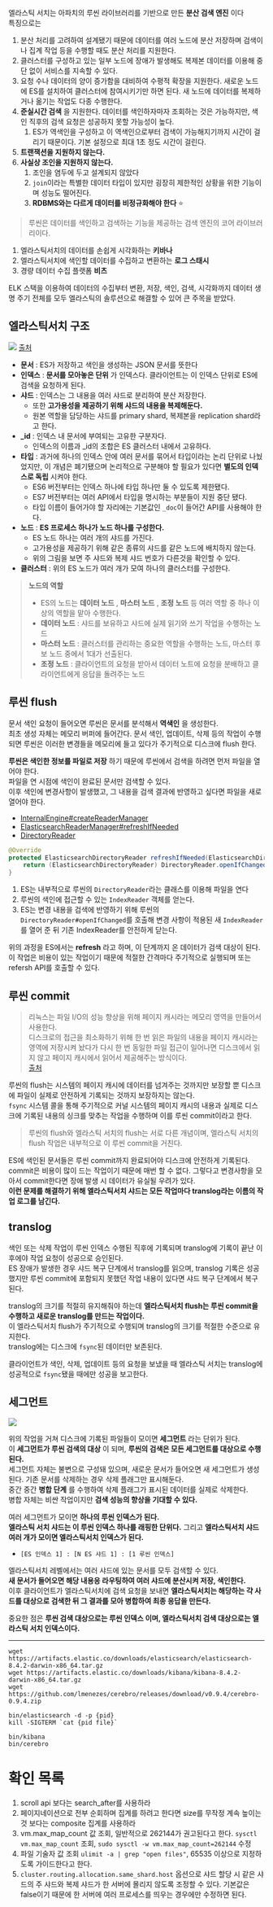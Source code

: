 
엘라스틱 서치는 아파치의 루씬 라이브러리를 기반으로 만든 **분산 검색 엔진** 이다  
특징으로는  
1. 분산 처리를 고려하여 설계됐기 때문에 데이터를 여러 노드에 분산 저장하며 검색이나 집계 작업 등을 수행할 때도 분산 처리를 지원한다.  
2. 클러스터를 구성하고 있는 일부 노드에 장애가 발생해도 복제본 데이터를 이용해 중단 없이 서비스를 지속할 수 있다.  
3. 요청 수나 데이터의 양이 증가함을 대비하여 수평적 확장을 지원한다. 새로운 노드에 ES를 설치하여 클러스터에 참여시키기만 하면 된다. 새 노드에 데이터를 복제하거나 옮기는 작업도 다종 수행한다.
4. **준실시간 검색** 을 지원한다. 데이터를 색인하자마자 조회하는 것은 가능하지만, 색인 직후의 검색 요청은 성공하지 못할 가능성이 높다.
   1. ES가 역색인을 구성하고 이 역색인으로부터 검색이 가능해지기까지 시간이 걸리기 때문이다. 기본 설정으로 최대 1초 정도 시간이 걸린다.
5. **트랜잭션을 지원하지 않는다.**
6. **사실상 조인을 지원하지 않는다.**
   1. 조인을 염두에 두고 설계되지 않았다
   2. `join`이라는 특별한 데이터 타입이 있지만 굉장히 제한적인 상황을 위한 기능이며 성능도 떨어진다.
   3. **RDBMS와는 다르게 데이터를 비정규화해야 한다** ⭐️


> 루씬은 데이터를 색인하고 검색하는 기능을 제공하는 검색 엔진의 코어 라이브러리이다.

1. 엘라스틱서치의 데이터를 손쉽게 시각화하는 **키바나**
2. 엘라스틱서치에 색인할 데이터를 수집하고 변환하는 **로그 스태시**
3. 경량 데이터 수집 플랫폼 **비츠**

ELK 스택을 이용하여 데이터의 수집부터 변환, 저장, 색인, 검색, 시각화까지 데이터 생명 주기 전체를 모두 엘라스틱의 솔루션으로 해결할 수 있어 큰 주목을 받았다.  

## 엘라스틱서치 구조

![](./imgs/structure.webp)
[출처](https://nidhig631.medium.com/primary-shards-replica-shards-in-elasticsearch-269343324f86)

- **문서** : ES가 저장하고 색인을 생성하는 JSON 문서를 뜻한다
- **인덱스** : **문서를 모아놓은 단위** 가 인덱스다. 클라이언트는 이 인덱스 단위로 ES에 검색을 요청하게 된다.
- **샤드** : 인덱스는 그 내용을 여러 샤드로 분리하여 분산 저장한다.
  - 또한 **고가용성을 제공하기 위해 샤드의 내용을 복제해둔다.**
  - 원본 역할을 담당하는 샤드를 primary shard, 복제본을 replication shard라고 한다.
- **_id** : 인덱스 내 문서에 부여되는 고유한 구분자다.
  - 인덱스의 이름과 _id의 조합은 ES 클러스터 내에서 고유하다.
- **타입** : 과거에 하나의 인덱스 안에 여러 문서를 묶어서 타입이라는 논리 단위로 나눴었지만, 이 개념은 폐기됐으며 논리적으로 구분해야 할 필요가 있다면 **별도의 인덱스로 독립** 시켜야 한다.
  - ES6 버전부터는 인덱스 하나에 타입 하나만 둘 수 있도록 제한됐다.
  - ES7 버전부터는 여러 API에서 타입을 명시하는 부분들이 지원 중단 됐다.
  - 타입 이름이 들어가야 할 자리에는 기본값인 `_doc`이 들어간 API를 사용해야 한다.
- **노드** : **ES 프로세스 하나가 노드 하나를 구성한다.**
  - ES 노드 하나는 여러 개의 샤드를 가진다.
  - 고가용성을 제공하기 위해 같은 종류의 샤드를 같은 노드에 배치하지 않는다.
  - 위의 그림을 보면 주 샤드와 복제 샤드 번호가 다른것을 확인할 수 있다.
- **클러스터** : 위의 ES 노드가 여러 개가 모여 하나의 클러스터를 구성한다.

> **노드의 역할**  
> - ES의 노드는 **데이터 노드** , **마스터 노드** , **조정 노드** 등 여러 역할 중 하나 이상의 역할을 맡아 수행한다.  
> - **데이터 노드** : 샤드를 보유하고 샤드에 실제 읽기와 쓰기 작업을 수행하는 노드
> - **마스터 노드** : 클러스터를 관리하는 중요한 역할을 수행하는 노드, 마스터 후보 노드 중에서 1대가 선출된다.
> - **조정 노드** : 클라이언트의 요청을 받아서 데이터 노트에 요청을 분배하고 클라이언트에게 응답을 돌려주는 노드

## 루씬 flush

문서 색인 요청이 들어오면 루씬은 문서를 분석해서 **역색인** 을 생성한다.  
최초 생성 자체는 메모리 버퍼에 들어간다. 문서 색인, 업데이트, 삭제 등의 작업이 수행되면 루씬은 이러한 변경들을 메모리에 들고 있다가 주기적으로 디스크에 flush 한다.  
  
**루씬은 색인한 정보를 파일로 저장** 하기 때문에 루씬에서 검색을 하려면 먼저 파일을 열어야 한다.  
파일을 연 시점에 색인이 완료된 문서만 검색할 수 있다.  
이후 색인에 변경사항이 발생했고, 그 내용을 검색 결과에 반영하고 싶다면 파일을 새로 열어야 한다.  

- [InternalEngine#createReaderManager](https://github.com/elastic/elasticsearch/blob/7e24080fb26a88d7b1a0b897ef425317251747d5/server/src/main/java/org/elasticsearch/index/engine/InternalEngine.java#L760)  
- [ElasticsearchReaderManager#refreshIfNeeded](https://github.com/elastic/elasticsearch/blob/7e24080fb26a88d7b1a0b897ef425317251747d5/server/src/main/java/org/elasticsearch/index/engine/ElasticsearchReaderManager.java#L47)  
- [DirectoryReader](https://lucene.apache.org/core/6_6_0/core/org/apache/lucene/index/DirectoryReader.html)  
  
```java
@Override
protected ElasticsearchDirectoryReader refreshIfNeeded(ElasticsearchDirectoryReader referenceToRefresh) throws IOException {
    return (ElasticsearchDirectoryReader) DirectoryReader.openIfChanged(referenceToRefresh);
}
```

1. ES는 내부적으로 루씬의 `DirectoryReader`라는 클래스를 이용해 파일을 연다
2. 루씬의 색인에 접근할 수 있는 `IndexReader` 객체를 얻는다.
3. ES는 변경 내용을 검색에 반영하기 위해 루씬의 `DirectoryReader#openIfChanged`를 호출해 변경 사항이 적용된 새 `IndexReader`를 열어 준 뒤 기존 IndexReader를 안전하게 닫는다.

위의 과정을 ES에서는 **refresh** 라고 하며, 이 단계까지 온 데이터가 검색 대상이 된다.  
이 작업은 비용이 있는 작업이기 때문에 적절한 간격마다 주기적으로 실행되며 또는 refersh API를 호출할 수 있다.  

## 루씬 commit

> 리눅스는 파일 I/O의 성능 향상을 위해 페이지 캐시라는 메모리 영역을 만들어서 사용한다.  
> 디스크로의 접근을 최소화하기 위해 한 번 읽은 파일의 내용을 페이지 캐시라는 영역에 저장시켜 놨다가 다시 한 번 동일한 파일 접근이 일어나면 디스크에서 읽지 않고 페이지 캐시에서 읽어서 제공해주는 방식이다.  
> [출처](https://brunch.co.kr/@alden/25)

루씬의 flush는 시스템의 페이지 캐시에 데이터를 넘겨주는 것까지만 보장할 뿐 디스크에 파일이 실제로 안전하게 기록되는 것까지 보장하지는 않는다.  
`fsync` 시스템 콜을 통해 주기적으로 커널 시스템의 페이지 캐시의 내용과 실제로 디스크에 기록된 내용의 싱크를 맞추는 작업을 수행하며 이를 루씬 commit이라고 한다.  
  
> 루씬의 flush와 엘라스틱 서치의 flush는 서로 다른 개념이며, 엘라스틱 서치의 flush 작업은 내부적으로 이 루씬 commit을 거친다.  

ES에 색인된 문서들은 루씬 commit까지 완료되어야 디스크에 안전하게 기록된다.  
commit은 비용이 많이 드는 작업이기 때문에 매번 할 수 없다. 그렇다고 변경사항을 모아서 commit한다면 장애 발생 시 데이터가 유실될 우려가 있다.  
**이런 문제를 해결하기 위해 엘라스틱서치 샤드는 모든 작업마다 translog라는 이름의 작업 로그를 남긴다.**  

## translog

색인 또는 삭제 작업이 루씬 인덱스 수행된 직후에 기록되며 translog에 기록이 끝난 이후에야 작업 요청이 성공으로 승인된다.  
ES 장애가 발생한 경우 샤드 복구 단계에서 translog를 읽으며, translog 기록은 성공했지만 루씬 commit에 포함되지 못했던 작업 내용이 있다면 샤드 복구 단계에서 복구된다.  
  
translog의 크기를 적절히 유지해줘야 하는데 **엘라스틱서치 flush는 루씬 commit을 수행하고 새로운 translog를 만드는 작업이다.**  
이 엘라스틱서치 flush가 주기적으로 수행되며 translog의 크기를 적절한 수준으로 유지한다.  
translog에는 디스크에 `fsync`된 데이터만 보존된다.  
  
클라이언트가 색인, 삭제, 업데이트 등의 요청을 보냈을 때 엘라스틱 서치는 translog에 성공적으로 `fsync`됐을 때에만 성공을 보고한다.  

## 세그먼트

![](./imgs/elasticSearchIndex.png)

위의 작업을 거쳐 디스크에 기록된 파일들이 모이면 **세그먼트** 라는 단위가 된다.  
이 **세그먼트가 루씬 검색의 대상** 이 되며, **루씬의 검색은 모든 세그먼트를 대상으로 수행된다.**  
세그먼트 자체는 불변으로 구성돼 있으며, 새로운 문서가 들어오면 새 세그먼트가 생성된다. 기존 문서를 삭제하는 경우 삭제 플래그만 표시해둔다.  
중간 중간 **병합 단계** 를 수행하여 삭제 플래그가 표시된 데이터를 실제로 삭제한다.  
병합 자체는 비싼 작업이지만 **검색 성능의 향상을 기대할 수 있다.**  
  
여러 세그먼트가 모이면 **하나의 루씬 인덱스가 된다.**  
**엘라스틱 서치 샤드는 이 루씬 인덱스 하나를 래핑한 단위다.** 그리고 **엘라스틱서치 샤드 여러 개가 모이면 엘라스틱서치 인덱스가 된다.**  
- `[ES 인덱스 1] : [N ES 샤드 1] : [1 루씬 인덱스]`
  
엘라스틱서치 레벨에서는 여러 샤드에 있는 문서를 모두 검색할 수 있다.  
**새 문서가 들어오면 해당 내용응 라우팅하여 여러 샤드에 분산시켜 저장, 색인한다.**  
이후 클라이언트가 엘라스틱서치에 검색 요청을 보내면 **엘라스틱서치는 해당하는 갹 사드를 대상으로 검색한 뒤 그 결과를 모아 병합하여 최종 응답을 만든다.**  
  
중요한 점은 **루씬 검색 대상으로는 루씬 인덱스 이며, 엘라스틱서치 검색 대상으로는 엘라스틱 서치 인덱스이다.**  

***

```
wget https://artifacts.elastic.co/downloads/elasticsearch/elasticsearch-8.4.2-darwin-x86_64.tar.gz
wget https://artifacts.elastic.co/downloads/kibana/kibana-8.4.2-darwin-x86_64.tar.gz
wget https://github.com/lmenezes/cerebro/releases/download/v0.9.4/cerebro-0.9.4.zip

bin/elasticsearch -d -p {pid}
kill -SIGTERM `cat {pid file}`

bin/kibana
bin/cerebro
```

# 확인 목록

1. scroll api 보다는 search_after를 사용하라
2. 페이지네이션으로 전부 순회하며 집계를 하려고 한다면 size를 무작정 계속 높이는 것 보다는 composite 집계를 사용하라
3. vm.max_map_count 값 조회, 일반적으로 262144가 권고된다고 한다. `sysctl vm.max_map_count` 조회, `sudo sysctl -w vm.max_map_count=262144` 수정
4. 파일 기술자 값 조회 `ulimit -a | grep "open files"`, 65535 이상으로 지정하도록 가이드한다고 한다.
5. `cluster.routing.allocation.same_shard.host` 옵션으로 샤드 할당 시 같은 샤드의 주 샤드와 복제 샤드가 한 서버에 몰리지 않도록 조정할 수 있다. 기본값은 false이기 때문에 한 서버에 여러 프로세스를 띄우는 경우에만 수정하면 된다.